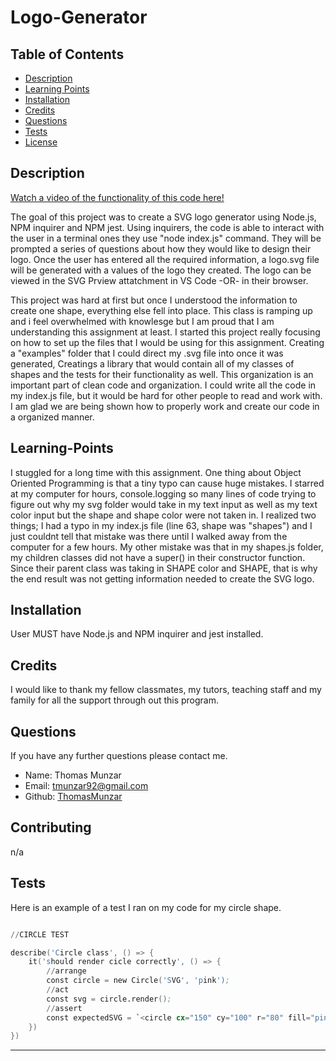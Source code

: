 # Logo-Generator



## Table of Contents

* [Description](#description)
* [Learning Points](#learning-points)
* [Installation](#installation)
* [Credits](#credits)
* [Questions](#questions)
* [Tests](#tests)
* [License](#license)

## Description
[Watch a video of the functionality of this code here!](https://drive.google.com/file/d/1TPln7ry1emXFAkAklgLltQuM9Z1pvWLJ/view)


The goal of this project was to create a SVG logo generator using Node.js, NPM inquirer and NPM jest. Using inquirers, the code is able to interact with the user in a terminal ones they use "node index.js" command.  They will be prompted a series of questions about how they would like to design their logo. Once the user has entered all the required information, a logo.svg file will be generated with a values of the logo they created. The logo can be viewed in the SVG Prview attatchment in VS Code -OR- in their browser. 

This project was hard at first but once I understood the information to create one shape, everything else fell into place.  This class is ramping up and i feel overwhelmed with knowlesge but I am proud that I am understanding this assignment at least. I started this project really focusing on how to set up the files that I would be using for this assignment. Creating a "examples" folder that I could direct my .svg file into once it was generated, Creatings a library that would contain all of my classes of shapes and the tests for their functionality as well.  This organization is an important part of clean code and organization. I could write all the code in my index.js file, but it would be hard for other people to read and work with. I am glad we are being shown how to properly work and create our code in a organized manner.

## Learning-Points

I stuggled for a long time with this assignment. One thing about Object Oriented Programming is that a tiny typo can cause huge mistakes. I starred at my computer for hours, console.logging so many lines of code trying to figure out why my svg folder would take in my text input as well as my text color input but the shape and shape color were not taken in.  I realized two things; I had a typo in my index.js file (line 63, shape was "shapes") and I just couldnt tell that mistake was there until I walked away from the computer for a few hours.  My other mistake was that in my shapes.js folder, my children classes did not have a super() in their constructor function. Since their parent class was taking in SHAPE color and SHAPE, that is why the end result was not getting information needed to create the SVG logo.

## Installation

User MUST have Node.js and NPM inquirer and jest installed.



## Credits

I would like to thank my fellow classmates, my tutors, teaching staff and my family for all the support through out this program.

## Questions

If you have any further questions please contact me.

- Name: Thomas Munzar
- Email: tmunzar92@gmail.com
- Github: [ThomasMunzar](https://github.com/ThomasMunzar/)

## Contributing

n/a

## Tests

Here is an example of a test I ran on my code for my circle shape. 

```S

//CIRCLE TEST

describe('Circle class', () => {
    it('should render cicle correctly', () => {
        //arrange
        const circle = new Circle('SVG', 'pink');
        //act
        const svg = circle.render();
        //assert
        const expectedSVG = `<circle cx="150" cy="100" r="80" fill="pink"/><text x="150" y="125" font-size="60" text-anchor="middle" fill="pink">SVG</text>`
    })
})

```

---
